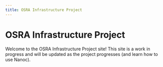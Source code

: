 ```yaml
---
title: OSRA Infrastructure Project
---
```


# OSRA Infrastructure Project

Welcome to the OSRA Infrastructure Project site! This site is a work in progress and will be updated as the project progresses (and learn how to use Nanoc).
